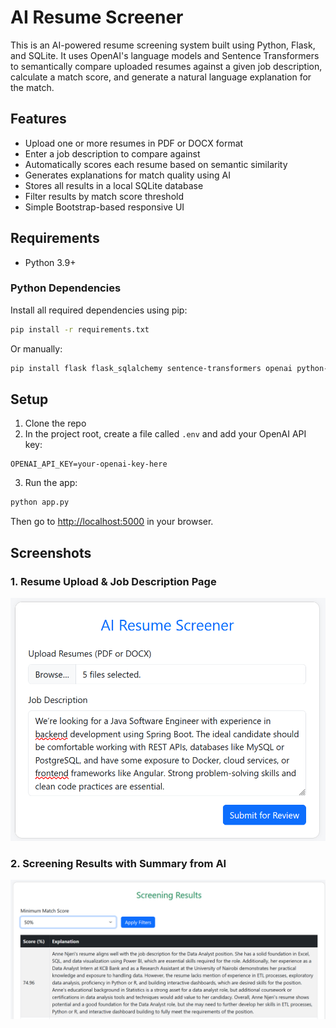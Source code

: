 # AI Resume Screener

This is an AI-powered resume screening system built using Python, Flask, and SQLite. It uses OpenAI's language models and Sentence Transformers to semantically compare uploaded resumes against a given job description, calculate a match score, and generate a natural language explanation for the match.

## Features
- Upload one or more resumes in PDF or DOCX format
- Enter a job description to compare against
- Automatically scores each resume based on semantic similarity
- Generates explanations for match quality using AI
- Stores all results in a local SQLite database
- Filter results by match score threshold
- Simple Bootstrap-based responsive UI

## Requirements
- Python 3.9+

### Python Dependencies
Install all required dependencies using pip:

```bash
pip install -r requirements.txt
```

Or manually:
```bash
pip install flask flask_sqlalchemy sentence-transformers openai python-docx pymupdf python-dotenv
```

## Setup
1. Clone the repo
2. In the project root, create a file called `.env` and add your OpenAI API key:

```
OPENAI_API_KEY=your-openai-key-here
```

3. Run the app:

```bash
python app.py
```

Then go to [http://localhost:5000](http://localhost:5000) in your browser.

## Screenshots
### 1. Resume Upload & Job Description Page
![Page for entering job description and resumes for processing](assets/ai-resume-filter-1.png)

### 2. Screening Results with Summary from AI
![Page showing screening score and summary output from AI](assets/ai-resume-filter-2.png)

